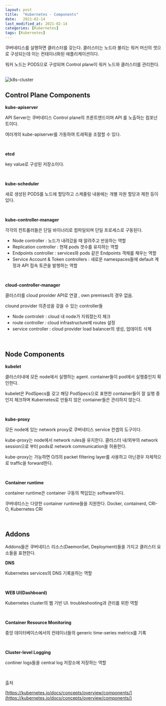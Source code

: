 ```yaml
---
layout: post
title:  "Kubernetes - Components"
date:   2021-02-14
last_modified_at: 2021-02-14
categories: [Kubernetes]
tags: [Kubernetes]
---
```


쿠버네티스를 실행하면 클러스터를 갖는다. 클러스터는 노드라 불리는 워커 머신의 셋으로 구성되는데 이는 컨테이너화된 애플리케이션이다.

워커 노드는 PODS으로 구성되며 Control plane이 워커 노드와 클러스터를 관리한다. 

<br/>

<img src="../../../assets/images/k8s-cluster.svg" alt="k8s-cluster" />

<br/>

## Control Plane Components

**kube-apiserver**

API Server는 쿠버네티스 Control plane의 프론트엔드이며 API 를 노출하는 컴포넌트이다.

여러개의 kube-apiserver를 가동하여 트래픽을 조절할 수 있다.

<br/>

**etcd**

key value로 구성된 저장소이다.

<br/>

**kube-scheduler**

새로 생성된 PODS를 노드에 할당하고 스케줄링 내용에는 개별 자원 할당과 제한 등이 있다.

<br/>

**kube-controller-manager**

각각의 컨트롤러들은 단일 바이너리로 컴파일되며 단일 프로세스로 구동된다.

- Node controller :  노드가 내려갔을 때 알려주고 반응하는 역할
- Replication controller :  현재 pods 갯수를 유지하는 역할
- Endpoints controller : services와 pods 같은 Endpoints 객체를 채우는 역할
- Service Account & Token controllers : 새로운 namespaces들에 default 계정과 API 접속 토큰을 발행하는 역할

<br/>

**cloud-controller-manager**

클러스터를 cloud provider API로 연결 , own premises의 경우 없음.

clound provider 의존성을 갖을 수 있는 controller들

- Node controlelr : cloud 내 node가 지워졌는지 체크
- route controller : cloud infrastructure에 routes 설정
- service controller : cloud provider load balancer의 생성, 업데이트 삭제

<br/>

## Node Components

**kubelet**

클러스터내에 모든 node에서 실행하는 agent. container들이 pod에서 실행중인지 확인한다.

kubelet은 PodSpecs를 갖고 해당 PodSpecs으로 표현한 container들이 잘 실행 중인지 체크하며 Kubernetes로 만들지 않은 container들은 관리하지 않는다.

<br/>

**kube-proxy**

모든 node에 있는 network proxy로 쿠버네티스 service 컨셉의 도구이다.

kube-proxy는 node에서 network rules을 유지한다. 클러스터 내/외부의 network session으로 부터 pods로 network communication을 허용한다.

kube-proxy는 가능하면 O/S의 packet filtering layer를 사용하고 아닌경우 자체적으로 traffic을 forward한다.

<br/>

**Container runtime**

container runtime은 container 구동의 책임있는 software이다.

쿠버네티스는 다양한 container runtime들을 지원한다. Docker, containerd, CRI-O, Kubernetes CRI

<br/>

## Addons

Addons들은 쿠버네티스 리소스(DaemonSet, Deployment)들을 가지고 클러스터 요소들을 표현한다.

**DNS**

Kubernetes services의 DNS 기록을하는 역할 

<br/>

**WEB UI(Dashboard)**

Kubernetes cluster의 웹 기반 UI. troubleshooting과 관리를 위한 역할

<br/>

**Container Resource Monitoring**

중앙 데이터베이스에서의 컨테이너들의 generic time-series metrics를 기록

<br/>

**Cluster-level Logging**

continer logs들을 central log 저장소에 저장하는 역할

<br/>

출처

[https://kubernetes.io/docs/concepts/overview/components/](https://kubernetes.io/docs/concepts/overview/components/)